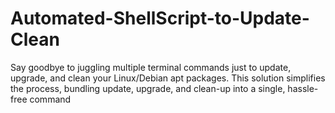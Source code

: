 # Automated-ShellScript-to-Update-Clean
Say goodbye to juggling multiple terminal commands just to update, upgrade, and clean your Linux/Debian apt packages. This solution simplifies the process, bundling update, upgrade, and clean-up into a single, hassle-free command
